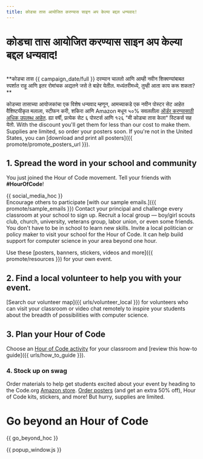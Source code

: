 ```yaml
---
title: कोडचा तास आयोजित करण्यास साइन अप केल्या बद्दल धन्यवाद!
---
```


# कोडचा तास आयोजित करण्यास साइन अप केल्या बद्दल धन्यवाद!

<br /> **कोडचा तास {{ campaign_date/full }} दरम्यान चालतो आणि आम्ही नवीन शिक्वण्यांबाबत स्पर्शात राहू आणि इतर रोमांचक अद्यतने जसे ते बाहेर येतील. मध्यंतरीमध्ये, तुम्ही आता काय करू शकता? ** 

कोडच्या तासाच्या आयोजकांचा एक विशेष धन्यवाद म्हणून, आमच्याकडे एक नवीन पोस्टर सेट आहेत वैशिष्टयीकृत मलाला, स्टीफन करी, शकिरा आणि Amazon मधून ५०% सवलतीला [ऑर्डर करण्यासाठी अधिक उपलब्ध आहेत](https://www.amazon.com/promocode/A3QAYNZUZTSSNQ). ह्या वर्षी, प्रत्येक सेट ६ पोस्टर्स आणि १२६ "मी कोडचा तास केला" स्टिकर्स सह येतो. With the discount you'll get them for less than our cost to make them. Supplies are limited, so order your posters soon. If you're not in the United States, you can [download and print all posters]({{ promote/promote_posters_url }}).

## 1. Spread the word in your school and community

You just joined the Hour of Code movement. Tell your friends with **#HourOfCode**!

{{ social_media_hoc }} <br /> Encourage others to participate [with our sample emails.]({{ promote/sample_emails }}) Contact your principal and challenge every classroom at your school to sign up. Recruit a local group — boy/girl scouts club, church, university, veterans group, labor union, or even some friends. You don't have to be in school to learn new skills. Invite a local politician or policy maker to visit your school for the Hour of Code. It can help build support for computer science in your area beyond one hour.

Use these [posters, banners, stickers, videos and more]({{ promote/resources }}) for your own event.

## 2. Find a local volunteer to help you with your event.

[Search our volunteer map]({{ urls/volunteer_local }}) for volunteers who can visit your classroom or video chat remotely to inspire your students about the breadth of possibilities with computer science.

## 3. Plan your Hour of Code

Choose an [Hour of Code activity](https://hourofcode.com/learn) for your classroom and [review this how-to guide]({{ urls/how_to_guide }}).

### 4. Stock up on swag

Order materials to help get students excited about your event by heading to the Code.org [Amazon store](https://www.amazon.com/stores/page/8557B2A6-EBF2-4C9F-95C5-C3256FBA0220). [Order posters](https://www.amazon.com/promocode/A3QAYNZUZTSSNQ) (and get an extra 50% off), Hour of Code kits, stickers, and more! But hurry, supplies are limited.

# Go beyond an Hour of Code

{{ go_beyond_hoc }}

{{ popup_window.js }}